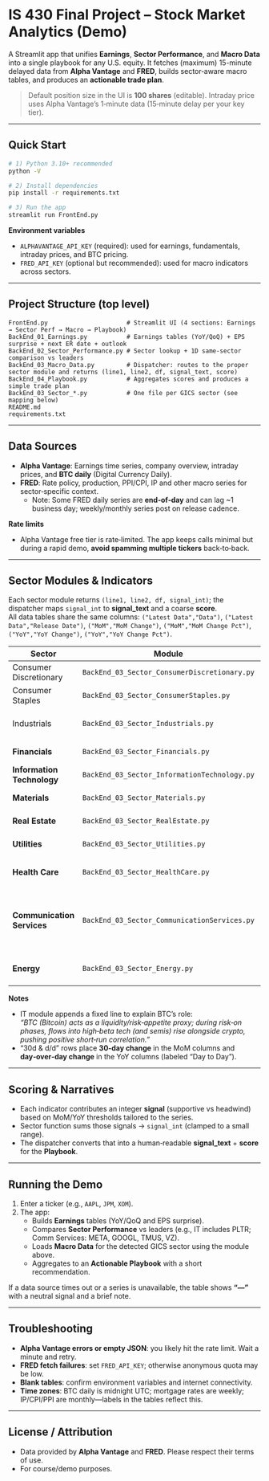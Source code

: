 # IS 430 Final Project – Stock Market Analytics (Demo)

A Streamlit app that unifies **Earnings**, **Sector Performance**, and **Macro Data** into a single playbook for any U.S. equity. 
It fetches (maximum) 15-minute delayed data from **Alpha Vantage** and **FRED**, builds sector‑aware macro tables, and produces an **actionable trade plan**.

> Default position size in the UI is **100 shares** (editable). Intraday price uses Alpha Vantage’s 1‑minute data (15‑minute delay per your key tier).

---

## Quick Start

```bash
# 1) Python 3.10+ recommended
python -V

# 2) Install dependencies
pip install -r requirements.txt

# 3) Run the app
streamlit run FrontEnd.py
```

**Environment variables**
- `ALPHAVANTAGE_API_KEY` (required): used for earnings, fundamentals, intraday prices, and BTC pricing.
- `FRED_API_KEY` (optional but recommended): used for macro indicators across sectors.

---

## Project Structure (top level)

```
FrontEnd.py                      # Streamlit UI (4 sections: Earnings → Sector Perf → Macro → Playbook)
BackEnd_01_Earnings.py           # Earnings tables (YoY/QoQ) + EPS surprise + next ER date + outlook
BackEnd_02_Sector_Performance.py # Sector lookup + 1D same‑sector comparison vs leaders
BackEnd_03_Macro_Data.py         # Dispatcher: routes to the proper sector module and returns (line1, line2, df, signal_text, score)
BackEnd_04_Playbook.py           # Aggregates scores and produces a simple trade plan
BackEnd_03_Sector_*.py           # One file per GICS sector (see mapping below)
README.md
requirements.txt
```

---

## Data Sources

- **Alpha Vantage**: Earnings time series, company overview, intraday prices, and **BTC daily** (Digital Currency Daily).  
- **FRED**: Rate policy, production, PPI/CPI, IP and other macro series for sector‑specific context.
  - Note: Some FRED daily series are **end‑of‑day** and can lag ~1 business day; weekly/monthly series post on release cadence.

**Rate limits**
- Alpha Vantage free tier is rate‑limited. The app keeps calls minimal but during a rapid demo, **avoid spamming multiple tickers** back‑to‑back.

---

## Sector Modules & Indicators

Each sector module returns `(line1, line2, df, signal_int)`; the dispatcher maps `signal_int` to **signal_text** and a coarse **score**.  
All data tables share the same columns:
`("Latest Data","Data")`, `("Latest Data","Release Date")`, `("MoM","MoM Change")`, `("MoM","MoM Change Pct")`, `("YoY","YoY Change")`, `("YoY","YoY Change Pct")`.

| Sector | Module | Row 1 | Row 2 |
|---|---|---|---|
| Consumer Discretionary | `BackEnd_03_Sector_ConsumerDiscretionary.py` | **UMich Sentiment** (CSV) | **Retail Sales (RSAFS)** (FRED) |
| Consumer Staples | `BackEnd_03_Sector_ConsumerStaples.py` | **Core/Sticky CPI** | **PPI** |
| Industrials | `BackEnd_03_Sector_Industrials.py` | **Durable Goods** | **Industrial Production (INDPRO)** |
| **Financials** | `BackEnd_03_Sector_Financials.py` | **Fed Funds (FEDFUNDS)** | **Yield Curve 10y–2y (T10Y2Y)** |
| **Information Technology** | `BackEnd_03_Sector_InformationTechnology.py` | **Bitcoin (AV, 30d & d/d)** | **Semis IP – NAICS 3344 (IPG3344S)** |
| **Materials** | `BackEnd_03_Sector_Materials.py` | **Copper (PCOPPUSDM)** | **Primary Metals IP (IPG331S)** |
| **Real Estate** | `BackEnd_03_Sector_RealEstate.py` | **30Y Mortgage Rate (MORTGAGE30US)** | **Building Permits (PERMIT)** |
| **Utilities** | `BackEnd_03_Sector_Utilities.py` | **WTI (DCOILWTICO, 30d & d/d)** | **CPI: Electricity (CUSR0000SEHF01)** |
| **Health Care** | `BackEnd_03_Sector_HealthCare.py` | **CPI: Medical Care (CPIMEDSL)** | **All Employees: HC & Social Assistance (CES6562000001)** |
| **Communication Services** | `BackEnd_03_Sector_CommunicationServices.py` | **PPI: Internet Publishing & Web Search (PCU519130519130)** | **IP: Telecommunications (IPG517S)** *(falls back to **IP: Broadcasting (IPG515S)**)* |
| **Energy** | `BackEnd_03_Sector_Energy.py` | **Brent (DCOILBRENTEU, 30d & d/d)** | **Henry Hub Nat Gas (DHHNGSP)** |

**Notes**
- IT module appends a fixed line to explain BTC’s role:  
  *“BTC (Bitcoin) acts as a liquidity/risk‑appetite proxy; during risk‑on phases, flows into high‑beta tech (and semis) rise alongside crypto, pushing positive short‑run correlation.”*
- “30d & d/d” rows place **30‑day change** in the MoM columns and **day‑over‑day change** in the YoY columns (labeled “Day to Day”).

---

## Scoring & Narratives

- Each indicator contributes an integer **signal** (supportive vs headwind) based on MoM/YoY thresholds tailored to the series.
- Sector function sums those signals → `signal_int` (clamped to a small range).  
- The dispatcher converts that into a human‑readable **signal_text** + **score** for the **Playbook**.

---

## Running the Demo

1. Enter a ticker (e.g., `AAPL`, `JPM`, `XOM`).  
2. The app:
   - Builds **Earnings** tables (YoY/QoQ and EPS surprise).
   - Compares **Sector Performance** vs leaders (e.g., IT includes PLTR; Comm Services: META, GOOGL, TMUS, VZ).
   - Loads **Macro Data** for the detected GICS sector using the module above.
   - Aggregates to an **Actionable Playbook** with a short recommendation.

If a data source times out or a series is unavailable, the table shows **“—”** with a neutral signal and a brief note.

---

## Troubleshooting

- **Alpha Vantage errors or empty JSON**: you likely hit the rate limit. Wait a minute and retry.
- **FRED fetch failures**: set `FRED_API_KEY`; otherwise anonymous quota may be low.
- **Blank tables**: confirm environment variables and internet connectivity.
- **Time zones**: BTC daily is midnight UTC; mortgage rates are weekly; IP/CPI/PPI are monthly—labels in the tables reflect this.

---

## License / Attribution

- Data provided by **Alpha Vantage** and **FRED**. Please respect their terms of use.
- For course/demo purposes.

